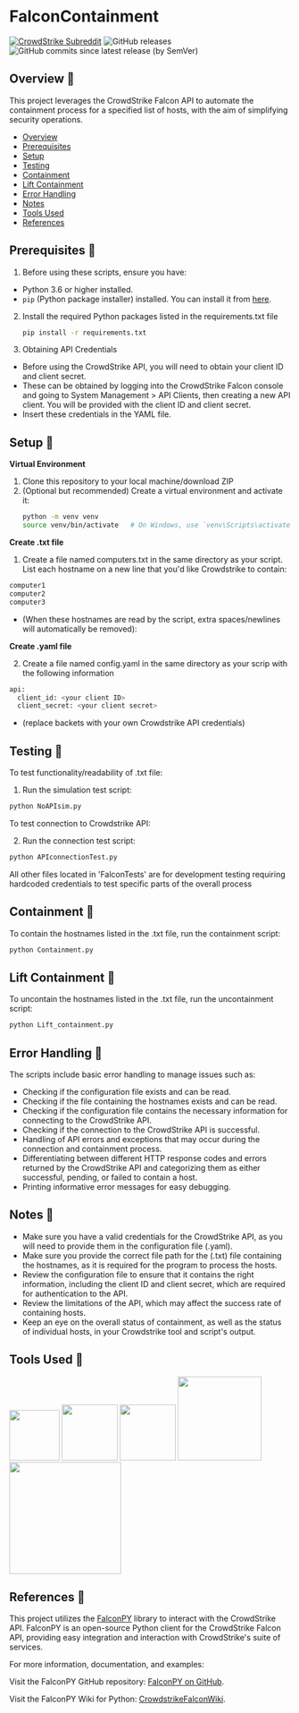 # FalconContainment
[![CrowdStrike Subreddit](https://img.shields.io/badge/-r%2Fcrowdstrike-white?logo=reddit&labelColor=gray&link=https%3A%2F%2Freddit.com%2Fr%2Fcrowdstrike)](https://reddit.com/r/crowdstrike) ![GitHub releases](https://img.shields.io/github/v/release/ErikSierra/FalconContainment?label=Releases) ![GitHub commits since latest release (by SemVer)](https://img.shields.io/github/commits-since/ErikSierra/FalconContainment/latest?label=Commits%20since%20latest%20release)


## Overview 🔎
This project leverages the CrowdStrike Falcon API to automate the containment process for a specified list of hosts, with the aim of simplifying security operations.

+ [Overview](#overview-)
+ [Prerequisites](#prerequisites-)
+ [Setup](#setup-)
+ [Testing](#testing-)
+ [Containment](#containment-)
+ [Lift Containment](#lift-containment-)
+ [Error Handling](#error-handling-)
+ [Notes](#notes-)
+ [Tools Used](#tools-used-)
+ [References](#references-)



## Prerequisites 🔎

1. Before using these scripts, ensure you have:
- Python 3.6 or higher installed.
- `pip` (Python package installer) installed. You can install it from [here](https://pip.pypa.io/en/stable/installation/).

2. Install the required Python packages listed in the requirements.txt file
   ```bash
   pip install -r requirements.txt
   
3. Obtaining API Credentials
- Before using the CrowdStrike API, you will need to obtain your client ID and client secret.
- These can be obtained by logging into the CrowdStrike Falcon console and going to System Management > API Clients, then creating a new API client. You will be provided with the client ID and client secret.
- Insert these credentials in the YAML file.

## Setup 🔎
**Virtual Environment**
1. Clone this repository to your local machine/download ZIP
2. (Optional but recommended) Create a virtual environment and activate it:
   ```bash
   python -m venv venv
   source venv/bin/activate   # On Windows, use `venv\Scripts\activate`

**Create .txt file**
1. Create a file named computers.txt in the same directory as your script. List each hostname on a new line that you'd like Crowdstrike to contain:
```bash
computer1
computer2
computer3
```

 - (When these hostnames are read by the script, extra spaces/newlines will automatically be removed): 

**Create .yaml file**

2. Create a file named config.yaml in the same directory as your scrip with the following information
```bash
api:
  client_id: <your client ID>
  client_secret: <your client secret>
```

- (replace backets with your own Crowdstrike API credentials)

## Testing 🔎
To test functionality/readability of .txt file:
1. Run the simulation test script:
```bash
python NoAPIsim.py
```

To test connection to Crowdstrike API:

2. Run the connection test script:

```bash
python APIconnectionTest.py
```

All other files located in 'FalconTests' are for development testing requiring hardcoded credentials to test specific parts of the overall process

## Containment 🔎
To contain the hostnames listed in the .txt file, run the containment script:

```bash
python Containment.py
```

## Lift Containment 🔎
To uncontain the hostnames listed in the .txt file, run the uncontainment script:

```bash
python Lift_containment.py
```

## Error Handling 🔎
The scripts include basic error handling to manage issues such as:
- Checking if the configuration file exists and can be read.
- Checking if the file containing the hostnames exists and can be read.
- Checking if the configuration file contains the necessary information for connecting to the CrowdStrike API.
- Checking if the connection to the CrowdStrike API is successful.
- Handling of API errors and exceptions that may occur during the connection and containment process.
- Differentiating between different HTTP response codes and errors returned by the CrowdStrike API and categorizing them as either successful, pending, or failed to contain a host.
- Printing informative error messages for easy debugging.

## Notes 🔎
- Make sure you have a valid credentials for the CrowdStrike API, as you will need to provide them in the configuration file (.yaml).
- Make sure you provide the correct file path for the (.txt) file containing the hostnames, as it is required for the program to process the hosts.
- Review the configuration file to ensure that it contains the right information, including the client ID and client secret, which are required for authentication to the API.
- Review the limitations of the API, which may affect the success rate of containing hosts.
- Keep an eye on the overall status of containment, as well as the status of individual hosts, in your Crowdstrike tool and script's output. 

## Tools Used 🔎
<img src="https://i.imgur.com/JIv8Tx9.png" width="90"> <img src="https://i.imgur.com/9DFxzIP.png" width="100"> <img src="https://i.imgur.com/8emdkiq.png" width="100"> <img src="https://i.imgur.com/Nj9B8hn.png" width="150"> <img src="https://i.imgur.com/qq8mtkB.png" width="200">

## References 🔎

This project utilizes the [FalconPY](https://github.com/CrowdStrike/falconpy) library to interact with the CrowdStrike API. FalconPY is an open-source Python client for the CrowdStrike Falcon API, providing easy integration and interaction with CrowdStrike's suite of services.

For more information, documentation, and examples:

Visit the FalconPY GitHub repository: [FalconPY on GitHub](https://github.com/CrowdStrike/falconpy).

Visit the FalconPY Wiki for Python: [CrowdstrikeFalconWiki](https://www.falconpy.io/Home.html).

